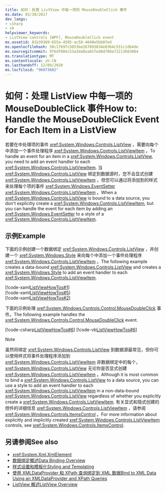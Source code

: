```yaml
---
title: 如何：处理 ListView 中每一项的 MouseDoubleClick 事件
ms.date: 03/30/2017
dev_langs:
- csharp
- vb
helpviewer_keywords:
- ListView controls [WPF], MouseDoubleClick event
ms.assetid: 81b39369-655a-4585-ac58-4640e5bb8fed
ms.openlocfilehash: 58c17697c5053be267893834e8364c531c1db4de
ms.sourcegitcommit: 9f6df084c53a3da0ea657ed0d708a72213683084
ms.translationtype: MT
ms.contentlocale: zh-CN
ms.lasthandoff: 12/09/2020
ms.locfileid: "96973682"
---
```

# <a name="how-to-handle-the-mousedoubleclick-event-for-each-item-in-a-listview"></a><span data-ttu-id="fec2d-102">如何：处理 ListView 中每一项的 MouseDoubleClick 事件</span><span class="sxs-lookup"><span data-stu-id="fec2d-102">How to: Handle the MouseDoubleClick Event for Each Item in a ListView</span></span>
<span data-ttu-id="fec2d-103">若要在中处理项的事件 <xref:System.Windows.Controls.ListView> ，需要向每个中添加一个事件处理程序 <xref:System.Windows.Controls.ListViewItem> 。</span><span class="sxs-lookup"><span data-stu-id="fec2d-103">To handle an event for an item in a <xref:System.Windows.Controls.ListView>, you need to add an event handler to each <xref:System.Windows.Controls.ListViewItem>.</span></span> <span data-ttu-id="fec2d-104">当 <xref:System.Windows.Controls.ListView> 绑定到数据源时，您不会显式创建 <xref:System.Windows.Controls.ListViewItem> ，但您可以通过将添加到的样式来处理每个项的事件 <xref:System.Windows.EventSetter> <xref:System.Windows.Controls.ListViewItem> 。</span><span class="sxs-lookup"><span data-stu-id="fec2d-104">When a <xref:System.Windows.Controls.ListView> is bound to a data source, you don't explicitly create a <xref:System.Windows.Controls.ListViewItem>, but you can handle the event for each item by adding an <xref:System.Windows.EventSetter> to a style of a <xref:System.Windows.Controls.ListViewItem>.</span></span>  
  
## <a name="example"></a><span data-ttu-id="fec2d-105">示例</span><span class="sxs-lookup"><span data-stu-id="fec2d-105">Example</span></span>  
 <span data-ttu-id="fec2d-106">下面的示例创建一个数据绑定 <xref:System.Windows.Controls.ListView> ，并创建一个 <xref:System.Windows.Style> 来向每个中添加一个事件处理程序 <xref:System.Windows.Controls.ListViewItem> 。</span><span class="sxs-lookup"><span data-stu-id="fec2d-106">The following example creates a data-bound <xref:System.Windows.Controls.ListView> and creates a <xref:System.Windows.Style> to add an event handler to each <xref:System.Windows.Controls.ListViewItem>.</span></span>  
  
 [!code-xaml[ListViewHowTos#1](~/samples/snippets/csharp/VS_Snippets_Wpf/ListViewHowTos/CSharp/Window1.xaml#1)]  
[!code-xaml[ListViewHowTos#5](~/samples/snippets/csharp/VS_Snippets_Wpf/ListViewHowTos/CSharp/Window1.xaml#5)]  
[!code-xaml[ListViewHowTos#2](~/samples/snippets/csharp/VS_Snippets_Wpf/ListViewHowTos/CSharp/Window1.xaml#2)]  
  
 <span data-ttu-id="fec2d-107">下面的示例处理 <xref:System.Windows.Controls.Control.MouseDoubleClick> 事件。</span><span class="sxs-lookup"><span data-stu-id="fec2d-107">The following example handles the <xref:System.Windows.Controls.Control.MouseDoubleClick> event.</span></span>  
  
 [!code-csharp[ListViewHowTos#6](~/samples/snippets/csharp/VS_Snippets_Wpf/ListViewHowTos/CSharp/Window1.xaml.cs#6)]
 [!code-vb[ListViewHowTos#6](~/samples/snippets/visualbasic/VS_Snippets_Wpf/ListViewHowTos/VisualBasic/Window1.xaml.vb#6)]  
  
> [!NOTE]
> <span data-ttu-id="fec2d-108">虽然将绑定 <xref:System.Windows.Controls.ListView> 到数据源最常见，但你可以使用样式将事件处理程序添加到 <xref:System.Windows.Controls.ListViewItem> 非数据绑定中的每个， <xref:System.Windows.Controls.ListView> 无论你是否显式创建 <xref:System.Windows.Controls.ListViewItem> 。</span><span class="sxs-lookup"><span data-stu-id="fec2d-108">Although it is most common to bind a <xref:System.Windows.Controls.ListView> to a data source, you can use a style to add an event handler to each <xref:System.Windows.Controls.ListViewItem> in a non-data-bound <xref:System.Windows.Controls.ListView> regardless of whether you explicitly create a <xref:System.Windows.Controls.ListViewItem>.</span></span>  <span data-ttu-id="fec2d-109">有关显式和隐式创建的控件的详细信息 <xref:System.Windows.Controls.ListViewItem> ，请参阅 <xref:System.Windows.Controls.ItemsControl> 。</span><span class="sxs-lookup"><span data-stu-id="fec2d-109">For more information about explicitly and implicitly created <xref:System.Windows.Controls.ListViewItem> controls, see <xref:System.Windows.Controls.ItemsControl>.</span></span>  
  
## <a name="see-also"></a><span data-ttu-id="fec2d-110">另请参阅</span><span class="sxs-lookup"><span data-stu-id="fec2d-110">See also</span></span>

- <xref:System.Xml.XmlElement>
- [<span data-ttu-id="fec2d-111">数据绑定概述</span><span class="sxs-lookup"><span data-stu-id="fec2d-111">Data Binding Overview</span></span>](/dotnet/desktop-wpf/data/data-binding-overview)
- [<span data-ttu-id="fec2d-112">样式设置和模板化</span><span class="sxs-lookup"><span data-stu-id="fec2d-112">Styling and Templating</span></span>](/dotnet/desktop-wpf/fundamentals/styles-templates-overview)
- [<span data-ttu-id="fec2d-113">使用 XMLDataProvider 和 XPath 查询绑定到 XML 数据</span><span class="sxs-lookup"><span data-stu-id="fec2d-113">Bind to XML Data Using an XMLDataProvider and XPath Queries</span></span>](../data/how-to-bind-to-xml-data-using-an-xmldataprovider-and-xpath-queries.md)
- [<span data-ttu-id="fec2d-114">ListView 概述</span><span class="sxs-lookup"><span data-stu-id="fec2d-114">ListView Overview</span></span>](listview-overview.md)
